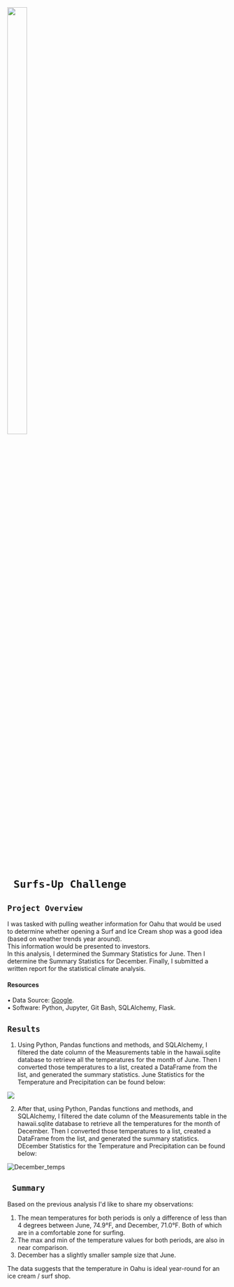 
<img src="https://user-images.githubusercontent.com/110998103/194392848-43c8f344-e0a0-4143-8379-204491b03237.jpg" width=30% height=50%>

# ` Surfs-Up Challenge`
 ## `Project Overview ` <br/>
I was tasked with pulling weather information for Oahu that would be used to determine whether opening a Surf and Ice Cream shop was a good idea (based on weather trends year around). <br/>
This information would be presented to investors. <br/>
In this analysis, I determined the Summary Statistics for June. Then I determine the Summary Statistics for December. Finally, I submitted a written report  for the statistical climate analysis.  <br/>
 #### Resources
•	Data Source: [Google]( Google). <br/>
•	Software: Python, Jupyter, Git Bash, SQLAlchemy, Flask.
## `Results `
1.	Using Python, Pandas functions and methods, and SQLAlchemy, I  filtered the date column of the Measurements table in the hawaii.sqlite database to retrieve all the temperatures for the month of June. Then I converted those temperatures to a list, created a DataFrame from the list, and generated the summary statistics. June Statistics for the Temperature and Precipitation can be found below:


![](https://user-images.githubusercontent.com/110998103/194391324-36040659-1ca3-4314-9f01-7fd8141c932b.png)
 


2.	After that, using Python, Pandas functions and methods, and SQLAlchemy, I filtered the date column of the Measurements table in the hawaii.sqlite database to retrieve all the temperatures for the month of December. Then I converted those temperatures to a list, created a DataFrame from the list, and generated the summary statistics. DEcember Statistics for the Temperature and Precipitation can be found below:


![December_temps](https://user-images.githubusercontent.com/110998103/194391443-1fabc3ee-5733-4137-906e-4434708028f7.png)


## ` Summary`
Based on the previous analysis I'd like to share my observations: <br/>
1.	The mean temperatures for both periods is only a difference of less than 4 degrees between June, 74.9°F, and December, 71.0°F. Both of which are in a comfortable zone for surfing. <br/>
2.	The max and min of the temperature values for both periods, are also in near comparison. <br/>
3.	December has a slightly smaller sample size that June. <br/>

The data suggests that the temperature in Oahu is ideal year-round for an ice cream / surf shop.


